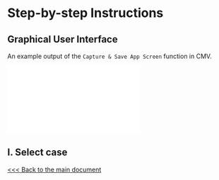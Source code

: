 # Step-by-step Instructions

## Graphical User Interface

An example output of the `Capture & Save App Screen` function in CMV.

![snnUNet-preview](instructions.assets/CMV-UI-example.pdf)

## I. Select case



[<<< Back to the main document](https://github.com/YongchengYAO/CartiMorph-Viewer/tree/main)
